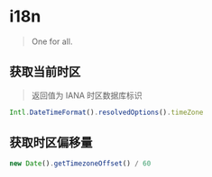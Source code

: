 # i18n

> One for all.

## 获取当前时区

> 返回值为 IANA 时区数据库标识

```ts
Intl.DateTimeFormat().resolvedOptions().timeZone
```

## 获取时区偏移量

```ts
new Date().getTimezoneOffset() / 60
```
